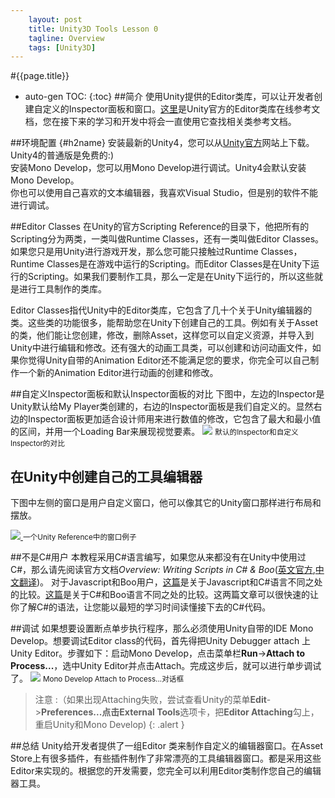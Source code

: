 ```yaml
---
    layout: post
    title: Unity3D Tools Lesson 0
    tagline: Overview
    tags: [Unity3D]
---
```

#{{page.title}}
* auto-gen TOC:
{:toc}
##简介 
使用Unity提供的Editor类库，可以让开发者创建自定义的Inspector面板和窗口。[这里](http://docs.unity3d.com/Documentation/ScriptReference/20_class_hierarchy.Editor_Classes.html)是Unity官方的Editor类库在线参考文档，您在接下来的学习和开发中将会一直使用它查找相关类参考文档。

##环境配置  {#h2name}
安装最新的Unity4，您可以从[Unity官方](http://untiy3d.com/#unity4 "Unity offical website")网站上下载。Unity4的普通版是免费的:)<br>
安装Mono Develop，您可以用Mono Develop进行调试。Unity4会默认安装Mono Develop。<br>
你也可以使用自己喜欢的文本编辑器，我喜欢Visual Studio，但是别的软件不能进行调试。

##Editor Classes
在Unity的官方Scripting Reference的目录下，他把所有的Scripting分为两类，一类叫做Runtime Classes，还有一类叫做Editor Classes。如果您只是用Unity进行游戏开发，那么您可能只接触过Runtime Classes，Runtime Classes是在游戏中运行的Scripting。而Editor Classes是在Unity下运行的Scripting。如果我们要制作工具，那么一定是在Unity下运行的，所以这些就是进行工具制作的类库。

Editor Classes指代Unity中的Editor类库，它包含了几十个关于Unity编辑器的类。这些类的功能很多，能帮助您在Unity下创建自己的工具。例如有关于Asset的类，他们能让您创建，修改，删除Asset，这样您可以自定义资源，并导入到Unity中进行编辑和修改。还有强大的动画工具类，可以创建和访问动画文件，如果你觉得Unity自带的Animation Editor还不能满足您的要求，你完全可以自己制作一个新的Animation Editor进行动画的创建和修改。


##自定义Inspector面板和默认Inspector面板的对比
下图中，左边的Inspector是Unity默认给My Player类创建的，右边的Inspector面板是我们自定义的。显然右边的Inspector面板更加适合设计师用来进行数值的修改，它包含了最大和最小值的区间，并用一个Loading Bar来展现视觉要素。
[![](http://i.imgur.com/0Qc0M.png)](http://i.imgur.com/0Qc0M.png) 
<small class="muted">默认的Inspector和自定义Inspector的对比</small>

## 在Unity中创建自己的工具编辑器
下图中左侧的窗口是用户自定义窗口，他可以像其它的Unity窗口那样进行布局和摆放。


[![](http://i.imgur.com/6TaK1.jpg) ](http://i.imgur.com/6TaK1.jpg)
<small class="muted">一个Unity Reference中的窗口例子</small>

##不是C#用户
本教程采用C#语言编写，如果您从来都没有在Unity中使用过C#，那么请先阅读官方文档*Overview: Writing Scripts in C# & Boo*([英文官方](http://docs.unity3d.com/Documentation/ScriptReference/index.Writing_Scripts_in_Csharp_26_Boo.html),[中文翻译](http://game.ceeger.com/Script/Overview/Overview.Writing_Scripts_in_C.html))。
对于Javascript和Boo用户，[这篇](http://answers.unity3d.com/questions/12911/what-are-the-syntax-differences-in-c-and-javascrip.html)是关于Javascript和C#语言不同之处的比较。[这篇](http://boo.codehaus.org/Differences+with+Csharp)是关于C#和Boo语言不同之处的比较。这两篇文章可以很快速的让你了解C#的语法，让您能以最短的学习时间读懂接下去的C#代码。

##调试
如果想要设置断点单步执行程序，那么必须使用Unity自带的IDE Mono Develop。想要调试Editor class的代码，首先得把Unity Debugger attach 上Unity Editor。步骤如下：启动Mono Develop，点击菜单栏**Run**->**Attach to Process...**，选中Unity Editor并点击Attach。完成这步后，就可以进行单步调试了。
[![](http://i.imgur.com/TKAop.png)](http://i.imgur.com/TKAop.png) 
<small class="muted">Mono Develop Attach to Process...对话框</small> 
>注意
>:（如果出现Attaching失败，尝试查看Unity的菜单**Edit**->**Preferences...**点击**External Tools**选项卡，把**Editor Attaching**勾上，重启Unity和Mono Develop) 
{: .alert }


##总结
Unity给开发者提供了一组Editor 类来制作自定义的编辑器窗口。在Asset Store上有很多插件，有些插件制作了非常漂亮的工具编辑器窗口。都是采用这些Editor来实现的。根据您的开发需要，您完全可以利用Editor类制作您自己的编辑器工具。

